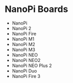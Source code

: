 # NanoPi Boards
- NanoPi
- NanoPi 2
- NanoPi Fire
- NanoPi M1
- NanoPi M2
- NanoPi M3
- NanoPi NEO
- NanoPi NEO2
- NanoPi NEO Plus 2
- NanoPi Duo
- NanoPi Fire 3
